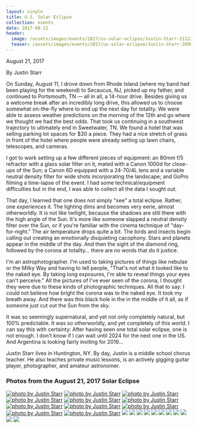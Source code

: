 ```yaml
---
layout: single
title: U.S. Solar Eclipse
collection: events
date: 2017-08-21
header:
  image: /assets/images/events/2017/us-solar-eclipse/Justin-Starr-21122297.jpg
  teaser: /assets/images/events/2017/us-solar-eclipse/Justin-Starr-20988447.jpg
---
```


August 21, 2017

By Justin Starr

On Sunday, August 11, I drove down from Rhode Island (where my band had been playing for the weekend) to Secaucus, NJ, picked up my father, and continued to Portsmouth, TN — all in all, a 14-hour drive. Besides giving us a welcome break after an incredibly long drive, this allowed us to choose somewhat on-the-fly where to end up the next day for totality. We were able to assess weather predictions on the morning of the 12th and go where we thought we had the best odds. That took us continuing in a southwest trajectory to ultimately end in Sweetwater, TN. We found a hotel that was selling parking lot spaces for \$30 a piece. They had a nice stretch of grass in front of the hotel where people were already setting up lawn chairs, telescopes, and cameras.

I got to work setting up a few different pieces of equipment: an 80mm f/5 refractor with a glass solar filter on it, mated with a Canon 1000d for close-ups of the Sun; a Canon 6D equipped with a 24-70/4L lens and a variable neutral density filter for wide shots incorporating the landscape; and GoPro filming a time-lapse of the event. I had some technical/equipment difficulties but in the end, I was able to collect all the data I sought out.

That day, I learned that one does not simply "see" a total eclipse. Rather, one *experiences* it. The lighting dims and becomes very eerie, almost otherworldly. It is not like twilight, because the shadows are still there with the high angle of the Sun. It's more like someone slapped a neutral density filter over the Sun, or if you're familiar with the cinema technique of "day-for-night." The air temperature drops quite a bit. The birds and insects begin calling out creating an emotionally disquieting cacophony. Stars and planets appear in the middle of the day. And then the sight of the diamond ring, followed by the corona at totality... there are no words that do it justice.

I'm an astrophotographer. I'm used to taking pictures of things like nebulae or the Milky Way and having to tell people, "That's not what it looked like to the naked eye. By taking long exposures, I'm able to reveal things your eyes can't perceive." All the pictures of I've ever seen of the corona, I thought they were due to these kinds of photographic techniques. All that to say: I could not believe how bright the corona was to the naked eye. It took my breath away. And there was this black hole in the in the middle of it all, as if someone just cut out the Sun from the sky.

It was so seemingly supernatural, and yet not only completely natural, but 100% predictable. It was so otherworldly, and yet completely of this world. I can say this with certainty: After having seen one total solar eclipse, one is not enough. I don't know if I can wait until 2024 for the next one in the US. And Argentina is looking fairly inviting for 2019...

Justin Starr lives in Huntington, NY. By day, Justin is a middle school chorus teacher. He also teaches private music lessons, is an actively gigging guitar player, photographer, and amateur astronomer.

### Photos from the August 21, 2017 Solar Eclipse

[![photo by Justin Starr](/assets/images/events/2017/us-solar-eclipse/thumb-Justin-Starr-21015877.jpg)](/assets/images/events/2017/us-solar-eclipse/Justin-Starr-21015877.jpg) [![photo by Justin Starr](/assets/images/events/2017/us-solar-eclipse/thumb-Justin-Starr-21055836.jpg)](/assets/images/events/2017/us-solar-eclipse/Justin-Starr-21055836.jpg) [![photo by Justin Starr](/assets/images/events/2017/us-solar-eclipse/thumb-Justin-Starr-21082797.jpg)](/assets/images/events/2017/us-solar-eclipse/Justin-Starr-21082797.jpg) [![photo by Justin Starr](/assets/images/events/2017/us-solar-eclipse/thumb-Justin-Starr-20989185.jpg)](/assets/images/events/2017/us-solar-eclipse/Justin-Starr-20989185.jpg) [![photo by Justin Starr](/assets/images/events/2017/us-solar-eclipse/thumb-Justin-Starr-21054999.jpg)](/assets/images/events/2017/us-solar-eclipse/Justin-Starr-21054999.jpg) [![photo by Justin Starr](/assets/images/events/2017/us-solar-eclipse/thumb-Justin-Starr-21015686.jpg)](/assets/images/events/2017/us-solar-eclipse/Justin-Starr-21015686.jpg) [![photo by Justin Starr](/assets/images/events/2017/us-solar-eclipse/thumb-Justin-Starr-20988379.jpg)](/assets/images/events/2017/us-solar-eclipse/Justin-Starr-20988379.jpg) [![photo by Justin Starr](/assets/images/events/2017/us-solar-eclipse/thumb-Justin-Starr-20992932.jpg)](/assets/images/events/2017/us-solar-eclipse/Justin-Starr-20992932.jpg) [![photo by Justin Starr](/assets/images/events/2017/us-solar-eclipse/thumb-Justin-Starr-20992883.jpg)](/assets/images/events/2017/us-solar-eclipse/Justin-Starr-20992883.jpg) [![photo by Justin Starr](/assets/images/events/2017/us-solar-eclipse/thumb-Justin-Starr-20988447.jpg)](/assets/images/events/2017/us-solar-eclipse/Justin-Starr-20988447.jpg) [![photo by Justin Starr](/assets/images/events/2017/us-solar-eclipse/thumb-Justin-Starr-20992804.jpg)](/assets/images/events/2017/us-solar-eclipse/Justin-Starr-20992804.jpg) [![](/assets/images/events/2017/us-solar-eclipse/thumb-IMG-1089.jpg)](/assets/images/events/2017/us-solar-eclipse/IMG-1089.jpg) [![](/assets/images/events/2017/us-solar-eclipse/thumb-IMG-6863.jpg)](/assets/images/events/2017/us-solar-eclipse/IMG-6863.jpg) [![](/assets/images/events/2017/us-solar-eclipse/thumb-IMG-6866.jpg)](/assets/images/events/2017/us-solar-eclipse/IMG-6866.jpg) [![](/assets/images/events/2017/us-solar-eclipse/thumb-IMG-6868.jpg)](/assets/images/events/2017/us-solar-eclipse/IMG-6868.jpg) [![](/assets/images/events/2017/us-solar-eclipse/thumb-IMG-6870.jpg)](/assets/images/events/2017/us-solar-eclipse/IMG-6870.jpg) [![](/assets/images/events/2017/us-solar-eclipse/thumb-IMG-6872.jpg)](/assets/images/events/2017/us-solar-eclipse/IMG-6872.jpg) [![](/assets/images/events/2017/us-solar-eclipse/thumb-IMG-20953784.jpg)](/assets/images/events/2017/us-solar-eclipse/IMG-20953784.jpg) [![](/assets/images/events/2017/us-solar-eclipse/thumb-IMG-20953002.jpg)](/assets/images/events/2017/us-solar-eclipse/IMG-20953002.jpg) [![](/assets/images/events/2017/us-solar-eclipse/thumb-IMG-20988811.jpg)](/assets/images/events/2017/us-solar-eclipse/IMG-20988811.jpg) [![](/assets/images/events/2017/us-solar-eclipse/thumb-IMG-20992581.jpg)](/assets/images/events/2017/us-solar-eclipse/IMG-20992581.jpg) [![](/assets/images/events/2017/us-solar-eclipse/thumb-IMG-20992756.jpg)](/assets/images/events/2017/us-solar-eclipse/IMG-20992756.jpg)
